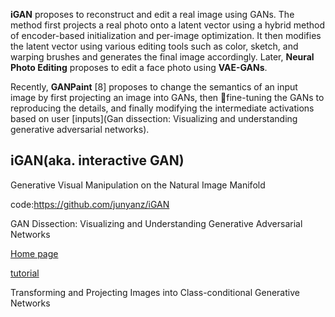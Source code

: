 **iGAN** proposes to reconstruct and edit a real image using GANs. The method first projects a real photo onto a latent vector using a hybrid method of encoder-based initialization and per-image optimization. It then modifies the latent vector using various editing tools such as color, sketch, and warping brushes and generates the final image accordingly. Later, **Neural Photo Editing** proposes to edit a face photo using **VAE-GANs**.

Recently, **GANPaint** [8] proposes to change the semantics of an input image by first projecting an image into GANs, then fine-tuning the GANs to reproducing the details, and finally modifying the intermediate activations based on user [inputs](Gan dissection: Visualizing and understanding generative adversarial networks). 

## iGAN(aka. interactive GAN)

Generative Visual Manipulation on the Natural Image Manifold

code:https://github.com/junyanz/iGAN





GAN Dissection: Visualizing and Understanding Generative Adversarial Networks

[Home page](https://gandissect.csail.mit.edu/)

[tutorial](https://medium.com/@xiaosean5408/gan-dissection%E7%B0%A1%E4%BB%8B-visualizing-and-understanding-generative-adversarial-networks-37125f07d1cd)





Transforming and Projecting Images into Class-conditional Generative Networks





